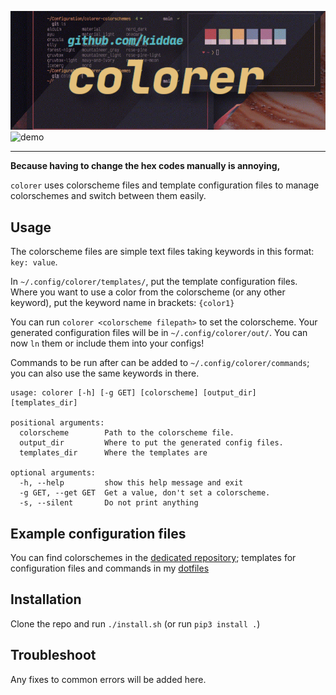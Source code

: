 ![banner](banner.png)
![demo](demo.gif)

---

**Because having to change the hex codes manually is annoying,**

`colorer` uses colorscheme files and template configuration files to manage colorschemes and switch between them easily.

## Usage

The colorscheme files are simple text files taking keywords in this format: `key: value`.

In `~∕.config/colorer/templates/`, put the template configuration files. Where you want to use a color from the colorscheme (or any other keyword), put the keyword name in brackets: `{color1}`

You can run `colorer <colorscheme filepath>` to set the colorscheme. Your generated configuration files will be in `~/.config/colorer/out/`. You can now `ln` them or include them into your configs!

Commands to be run after can be added to `~/.config/colorer/commands`; you can also use the same keywords in there.

```
usage: colorer [-h] [-g GET] [colorscheme] [output_dir] [templates_dir]

positional arguments:
  colorscheme        Path to the colorscheme file.
  output_dir         Where to put the generated config files.
  templates_dir      Where the templates are

optional arguments:
  -h, --help         show this help message and exit
  -g GET, --get GET  Get a value, don't set a colorscheme.
  -s, --silent       Do not print anything
```

## Example configuration files

You can find colorschemes in the [dedicated repository](https://github.com/kiddae/colorer-colorschemes); templates for configuration files and commands in my [dotfiles](https://github.com/kiddae/dotfiles)

## Installation

Clone the repo and run `./install.sh` (or run `pip3 install .`)

## Troubleshoot

Any fixes to common errors will be added here.
